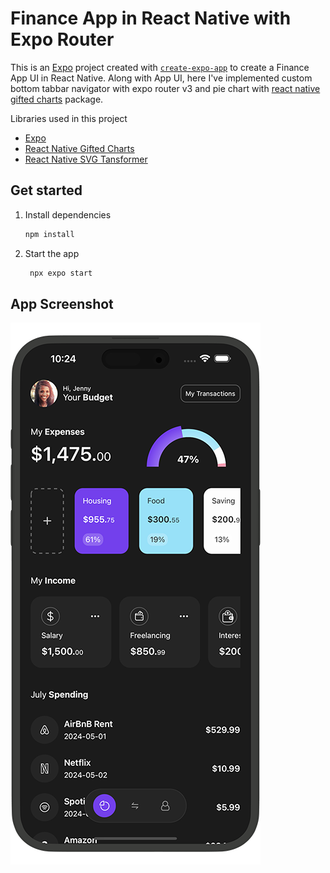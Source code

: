 # Finance App in React Native with Expo Router 

This is an [Expo](https://expo.dev) project created with [`create-expo-app`](https://www.npmjs.com/package/create-expo-app) to create a Finance App UI in React Native. Along with App UI, here I've implemented custom bottom tabbar navigator with expo router v3 and pie chart with [react native gifted charts](https://github.com/Abhinandan-Kushwaha/react-native-gifted-charts) package.

Libraries used in this project

- [Expo](https://expo.dev)
- [React Native Gifted Charts](https://github.com/Abhinandan-Kushwaha/react-native-gifted-charts)
- [React Native SVG Tansformer](https://github.com/kristerkari/react-native-svg-transformer)


## Get started

1. Install dependencies

   ```bash
   npm install
   ```

2. Start the app

   ```bash
    npx expo start
   ```

## App Screenshot
![Finance App in React Native with Expo Router](./finance-app-iphone.png)
